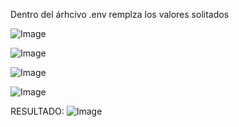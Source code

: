 Dentro del árhcivo .env remplza los valores solitados


![Image](https://github.com/user-attachments/assets/309616b4-03c9-44ba-ade9-18b039c182ac)

![Image](https://github.com/user-attachments/assets/71806059-9814-4a0f-bd3f-8d67697d61e5)

![Image](https://github.com/user-attachments/assets/75f8abd3-f2d4-4d99-9f96-34ae30328622)

![Image](https://github.com/user-attachments/assets/55ad445f-640c-4944-a556-30cf64671e45)

RESULTADO:
![Image](https://github.com/user-attachments/assets/9878ab8f-3aac-4869-ae74-28ec3bcbb605)
